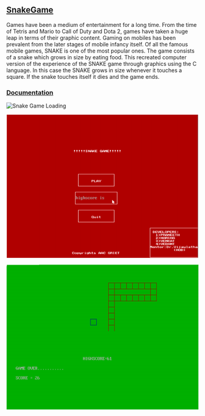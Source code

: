## [SnakeGame](https://github.com/venkat-narahari/SnakeGame)

Games have been a medium of entertainment for a long time. From the time of Tetris and Mario to Call of Duty and Dota 2, games have taken a huge leap in terms of their graphic content. Gaming on mobiles has been prevalent from the later stages of mobile infancy itself. Of all the famous mobile games, SNAKE is one of the most popular ones. The game consists of a snake which grows in size by eating food. This recreated computer version of the experience of the SNAKE game through graphics using the C language. In this case the SNAKE grows in size whenever it touches a square. If the snake touches itself it dies and the game ends.

### [Documentation](https://drive.google.com/file/d/1quRwVGoI9TPg1TIqG36usRVXLN_zxBEf/view?usp=sharing)


 ![Snake Game Loading](/docs/img/SankeGameLoading.PNG)
 
 
 ![Snake Game Menu](/docs/img/SnakeGameMenu.PNG)
 
 
 ![Snake Game Game Play](/docs/img/SnakeGameGamePlay.PNG)
 